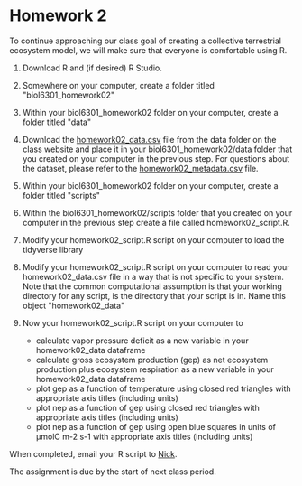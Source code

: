 # Homework 2
To continue approaching our class goal of creating a collective terrestrial ecosystem model,
we will make sure that everyone is comfortable using R.

1. Download R and (if desired) R Studio.

2. Somewhere on your computer, create a folder titled "biol6301_homework02"

3. Within your biol6301_homework02 folder on your computer, create a folder titled "data"

4. Download the [homework02_data.csv](../data/homework02_data.csv) file from the data folder on the class
website and place it in your biol6301_homework02/data folder that you created on your 
computer in the previous step. For questions about the dataset, please refer to the
[homework02_metadata.csv](../data/homework02_metadata.csv) file.

5. Within your biol6301_homework02 folder on your computer, create a folder titled "scripts"

6.  Within the biol6301_homework02/scripts folder that you created on your 
computer in the previous step create a file called homework02_script.R.

7. Modify your homework02_script.R script on your computer to load the tidyverse library

8. Modify your homework02_script.R script on your computer to read your
homework02_data.csv file in a way that is not specific to your system. Note that the common
computational assumption is that your working directory for any script, is the directory
that your script is in. Name this object "homework02_data"

9. Now your homework02_script.R script on your computer to
	- calculate vapor pressure deficit as a new variable in your homework02_data dataframe
	- calculate gross ecosystem production (gep) as net ecosystem production plus ecosystem respiration
	as a new variable in your homework02_data dataframe
	- plot gep as a function of temperature using closed red triangles 
	with appropriate axis titles (including units)
	- plot nep as a function of gep using closed red triangles 
	with appropriate axis titles (including units)
	- plot nep as a function of gep using open blue squares in units of µmolC m-2 s-1
	with appropriate axis titles (including units)

When completed, email your R script to [Nick](emailto:nick.smith@ttu.edu).

The assignment is due by the start of next class period.